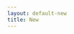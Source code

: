 ```yaml
---
layout: default-new
title: New
---
```

<!-- {% include huge-h2.html content="Últimas Postagens" css="margin-low" %} 
{% include posts-cards.html %} 

<a href="/posts-categoria" class="right light-font" style="
    font-size: 28px;
    margin-bottom: 45px;">Ver mais</a>

<div class="card z-depth-3" style="padding: 15px;margin-top:75px;">
    {% include huge-h2.html content="Inscreva-se no meu Newsletter" css="margin-top-0" %} 
    {% include form-email.html %} 
</div> -->